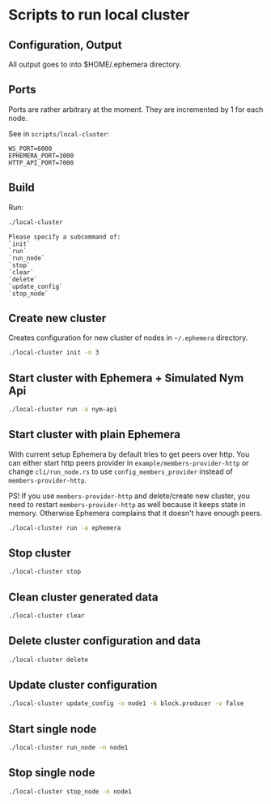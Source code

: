 # Scripts to run local cluster

## Configuration, Output

All output goes to into $HOME/.ephemera directory.

## Ports

Ports are rather arbitrary at the moment. They are incremented by 1 for each node.

See in `scripts/local-cluster`:
```text
WS_PORT=6000
EPHEMERA_PORT=3000
HTTP_API_PORT=7000
```

## Build

Run:
```bash
./local-cluster
```
```text
Please specify a subcommand of:
`init`
`run`
`run_node`
`stop`
`clear`
`delete`
`update_config`
`stop_node`

```

## Create new cluster

Creates configuration for new cluster of nodes in `~/.ephemera` directory.

```bash
./local-cluster init -n 3
```

## Start cluster with Ephemera + Simulated Nym Api

```bash
./local-cluster run -a nym-api
```

## Start cluster with plain Ephemera

With current setup Ephemera by default tries to get peers over http.
You can either start http peers provider in `example/members-provider-http` or change `cli/run_node.rs` to use `config_members_provider`
instead of `members-provider-http`.

PS! If you use `members-provider-http` and delete/create new cluster, you need to restart `members-provider-http` as well
because it keeps state in memory. Otherwise Ephemera complains that it doesn't have enough peers.

```bash
./local-cluster run -a ephemera
```

## Stop cluster

```bash
./local-cluster stop
```


## Clean cluster generated data

```bash
./local-cluster clear
```

## Delete cluster configuration and data

```bash
./local-cluster delete
```

## Update cluster configuration

```bash
./local-cluster update_config -n node1 -k block.producer -v false
```

## Start single node

```bash
./local-cluster run_node -n node1
```

## Stop single node

```bash
./local-cluster stop_node -n node1
```